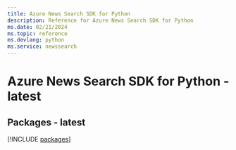 ```yaml
---
title: Azure News Search SDK for Python
description: Reference for Azure News Search SDK for Python
ms.date: 02/21/2024
ms.topic: reference
ms.devlang: python
ms.service: newssearch
---
```

# Azure News Search SDK for Python - latest
## Packages - latest
[!INCLUDE [packages](news-search-index.md)]